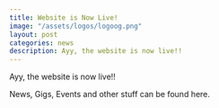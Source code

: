 ```yaml
---
title: Website is Now Live!
image: "/assets/logos/logoog.png"
layout: post
categories: news
description: Ayy, the website is now live!!
---
```


Ayy, the website is now live!!

News, Gigs, Events and other stuff can be found here.